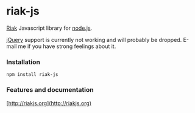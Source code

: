 # riak-js

[Riak](http://riak.basho.com) Javascript library for [node.js](http://nodejs.org/).

[jQuery](http://jquery.com/) support is currently not working and will probably be dropped. E-mail me if you have strong feelings about it.

### Installation

    npm install riak-js

### Features and documentation

[http://riakjs.org](http://riakjs.org)